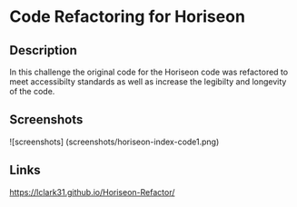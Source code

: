 # Code Refactoring for Horiseon
## Description
In this challenge the original code for the Horiseon code was refactored to meet accessibilty standards as well as increase the legibilty and longevity of the code.
## Screenshots
![screenshots] (screenshots/horiseon-index-code1.png)
## Links
https://lclark31.github.io/Horiseon-Refactor/